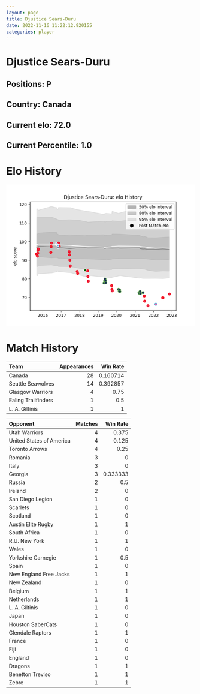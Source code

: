 ```yaml
---  
layout: page  
title: Djustice Sears-Duru  
date: 2022-11-16 11:22:12.920155  
categories: player  
---
```

# Djustice Sears-Duru

## Positions: P

## Country: Canada

## Current elo: 72.0

## Current Percentile: 1.0

# Elo History


![elo history](history_DjusticeSears-Duru.png)
# Match History


| Team                |   Appearances |   Win Rate |
|:--------------------|--------------:|-----------:|
| Canada              |            28 |   0.160714 |
| Seattle Seawolves   |            14 |   0.392857 |
| Glasgow Warriors    |             4 |   0.75     |
| Ealing Trailfinders |             1 |   0.5      |
| L. A. Giltinis      |             1 |   1        |

| Opponent                 |   Matches |   Win Rate |
|:-------------------------|----------:|-----------:|
| Utah Warriors            |         4 |   0.375    |
| United States of America |         4 |   0.125    |
| Toronto Arrows           |         4 |   0.25     |
| Romania                  |         3 |   0        |
| Italy                    |         3 |   0        |
| Georgia                  |         3 |   0.333333 |
| Russia                   |         2 |   0.5      |
| Ireland                  |         2 |   0        |
| San Diego Legion         |         1 |   0        |
| Scarlets                 |         1 |   0        |
| Scotland                 |         1 |   0        |
| Austin Elite Rugby       |         1 |   1        |
| South Africa             |         1 |   0        |
| R.U. New York            |         1 |   1        |
| Wales                    |         1 |   0        |
| Yorkshire Carnegie       |         1 |   0.5      |
| Spain                    |         1 |   0        |
| New England Free Jacks   |         1 |   1        |
| New Zealand              |         1 |   0        |
| Belgium                  |         1 |   1        |
| Netherlands              |         1 |   1        |
| L. A. Giltinis           |         1 |   0        |
| Japan                    |         1 |   0        |
| Houston SaberCats        |         1 |   0        |
| Glendale Raptors         |         1 |   1        |
| France                   |         1 |   0        |
| Fiji                     |         1 |   0        |
| England                  |         1 |   0        |
| Dragons                  |         1 |   1        |
| Benetton Treviso         |         1 |   1        |
| Zebre                    |         1 |   1        |